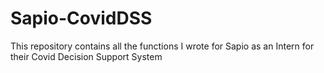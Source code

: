 # Sapio-CovidDSS
This repository contains all the functions I wrote for Sapio as an Intern for their Covid Decision Support System
